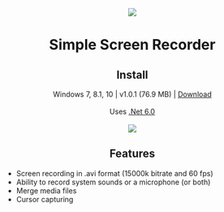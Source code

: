 <p align="center">
  <a href="https://postimg.cc/"><img src="https://i.postimg.cc/3NCTY9rx/screencapturelogo.png"></a>
</p>
<h1 align="center">Simple Screen Recorder</h1>

<h2 align="center">Install</h2>
<p align="center">
  Windows 7, 8.1, 10 | v1.0.1 (76.9 MB) | <a href="https://github.com/lextrack/Simple-Screen-Recorder/releases/download/1.0.1/Simple-Screen-Recorder-Release-Portable.7z">Download</a><br><br>
  Uses <a href="https://dotnet.microsoft.com/en-us/download/dotnet/6.0/runtime">.Net 6.0</a><br><br>
  <a href="https://postimg.cc/"><img src="https://i.postimg.cc/mrMpvkgb/main-Screen-Inventory.png"></a>
</p>

<h2 align="center">Features</h2>

- Screen recording in .avi format (15000k bitrate and 60 fps)<br>
- Ability to record system sounds or a microphone (or both)<br>
- Merge media files<br>
- Cursor capturing
